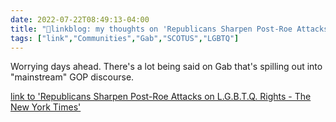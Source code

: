 ```yaml
---
date: 2022-07-22T08:49:13-04:00
title: "🔗linkblog: my thoughts on 'Republicans Sharpen Post-Roe Attacks on L.G.B.T.Q. Rights - The New York Times'"
tags: ["link","Communities","Gab","SCOTUS","LGBTQ"]
---
```

Worrying days ahead. There's a lot being said on Gab that's spilling out into "mainstream" GOP discourse.
 

[link to 'Republicans Sharpen Post-Roe Attacks on L.G.B.T.Q. Rights - The New York Times'](https://www.nytimes.com/2022/07/22/us/politics/after-roe-republicans-sharpen-attacks-on-gay-and-transgender-rights.html)
